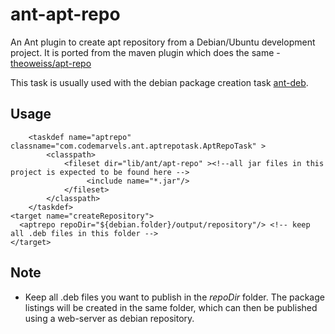 # ant-apt-repo
An Ant plugin to create apt repository from a Debian/Ubuntu development project. It is ported from the maven plugin which does the same - [theoweiss/apt-repo](https://github.com/theoweiss/apt-repo)

This task is usually used with the debian package creation task [ant-deb](http://code.google.com/p/ant-deb-task/).

## Usage

```
	<taskdef name="aptrepo" classname="com.codemarvels.ant.aptrepotask.AptRepoTask" >
		<classpath>
			<fileset dir="lib/ant/apt-repo" ><!--all jar files in this project is expected to be found here -->
				 <include name="*.jar"/>
			</fileset>
		</classpath>
	</taskdef>
<target name="createRepository">
  <aptrepo repoDir="${debian.folder}/output/repository"/> <!-- keep all .deb files in this folder -->
</target>

```
## Note
* Keep all .deb files you want to publish in the *repoDir* folder. The package listings will be created in the same folder, which can then be published using a web-server as debian repository.

